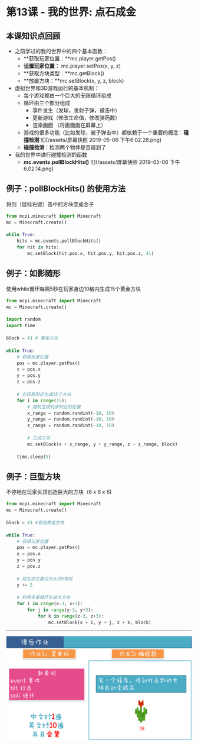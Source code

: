 # 第13课 - 我的世界: 点石成金

## 本课知识点回顾

* 之前学过的我的世界中的四个基本函数：
    * **获取玩家位置：**mc.player.getPos()
    * **设置玩家位置：** mc.player.setPos(x, y, z)
    * **获取方块类型：**mc.getBlock()
    * **放置方块：**mc.setBlock(x, y, z, block)
* 虚拟世界和3D游戏运行的基本机制：
    * 每个游戏都由一个巨大的无限循环组成
    * 循环由三个部分组成
        * 事件发生（发球，发射子弹，被击中）
        * 更新游戏（修改生命值，修改弹药数）
        * 渲染画面 （将画面画在屏幕上）
    * 游戏的很多功能（比如发球，被子弹击中）都依赖于一个重要的概念：**碰撞检测**
    ![](/assets/屏幕快照 2019-05-06 下午6.02.28.png)
    * **碰撞检测**：检测两个物体是否碰到了
* 我的世界中进行碰撞检测的函数
    * **mc.events.pollBlockHits()**
    ![](/assets/屏幕快照 2019-05-06 下午6.02.14.png)

## 例子：pollBlockHits() 的使用方法
将剑（鼠标右键）击中的方块变成金子

```python
from mcpi.minecraft import Minecraft
mc = Minecraft.create()

while True:
    hits = mc.events.pollBlockHits()
    for hit in hits:
        mc.setBlock(hit.pos.x, hit.pos.y, hit.pos.z, 41)
```

## 例子：如影随形
使用while循环每隔5秒在玩家身边10格内生成15个黄金方块


```python
from mcpi.minecraft import Minecraft
mc = Minecraft.create()

import random
import time

block = 41 # 黄金方块

while True:
    # 获得玩家位置
    pos = mc.player.getPos()
    x = pos.x
    y = pos.y
    z = pos.z

    # 在玩家附近生成15个方块
    for i in range(15):
        # 随机生成玩家附近的位置
        x_range = random.randint(-10, 10)
        y_range = random.randint(-10, 10)
        z_range = random.randint(-10, 10)

        # 生成方块
        mc.setBlock(x + x_range, y + y_range, z + z_range, block)

    time.sleep(5)


```

## 例子：巨型方块
不停地在玩家头顶创造巨大的方块（6 x 6 x 6)

```python
from mcpi.minecraft import Minecraft
mc = Minecraft.create()

block = 41 #使用黄金方块

while True:
    # 获得玩家位置
    pos = mc.player.getPos()
    x = pos.x
    y = pos.y
    z = pos.z

    # 将生成位置设为头顶5格处
    y += 5

    # 利用多重循环生成大方块
    for i in range(x-3, x+3):
        for j in range(y-3, y+3):
            for k in range(z-3, z+3):
                mc.setBlock(x + i, y + j, z + k, block)


```


---
![](/assets/hw_13.png)